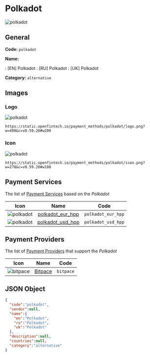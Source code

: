 
# Polkadot 
![polkadot](https://static.openfintech.io/payment_methods/polkadot/logo.png?w=400&c=v0.59.26#w200)  

## General 
**Code:** `polkadot` 
 
**Name:** 
 
:	[EN] Polkadot 
:	[RU] Polkadot 
:	[UK] Polkadot 
 
**Category:** `alternative` 
 

## Images 

### Logo 
![polkadot](https://static.openfintech.io/payment_methods/polkadot/logo.png?w=400&c=v0.59.26#w200)  

```
https://static.openfintech.io/payment_methods/polkadot/logo.png?w=400&c=v0.59.26#w200
```  

### Icon 
![polkadot](https://static.openfintech.io/payment_methods/polkadot/icon.png?w=278&c=v0.59.26#w100)  

```
https://static.openfintech.io/payment_methods/polkadot/icon.png?w=278&c=v0.59.26#w100
```  

## Payment Services 
 
The list of [Payment Services](/payment-services/) based on the _Polkadot_ 

|Icon|Name|Code| 
|:---:|:---:|:---:| 
|![polkadot](https://static.openfintech.io/payment_methods/polkadot/icon.png?w=278&c=v0.59.26#w100) |[polkadot_eur_hpp](/payment-services/polkadot_eur_hpp/)|`polkadot_eur_hpp`| 
|![polkadot](https://static.openfintech.io/payment_methods/polkadot/icon.png?w=278&c=v0.59.26#w100) |[polkadot_usd_hpp](/payment-services/polkadot_usd_hpp/)|`polkadot_usd_hpp`| 
 

## Payment Providers 
 
The list of [Payment Providers](/payment-providers/) that support the _Polkadot_ 

|Icon|Name|Code| 
|:---:|:---:|:---:| 
|![bitpace](https://static.openfintech.io/payment_providers/bitpace/icon.png?w=278&c=v0.59.26#w100) |[Bitpace](/payment-providers/bitpace/)|`bitpace`| 
 

## JSON Object 

```json
{
  "code":"polkadot",
  "vendor":null,
  "name":{
    "en":"Polkadot",
    "ru":"Polkadot",
    "uk":"Polkadot"
  },
  "description":null,
  "countries":null,
  "category":"alternative"
}
```  
